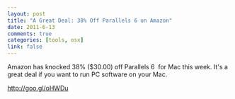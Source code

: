 ```yaml
--- 
layout: post
title: "A Great Deal: 38% Off Parallels 6 on Amazon"
date: 2011-6-13
comments: true
categories: [tools, osx]
link: false
---
```

Amazon has knocked 38% ($30.00) off Parallels 6  for Mac this week. It's a great deal if you want to run PC software on your Mac.

<a href="http://goo.gl/oHWDu" target="_blank">http://goo.gl/oHWDu</a>

